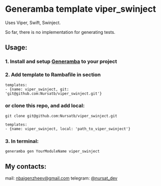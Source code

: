 # Generamba template **viper_swinject**
Uses Viper, Swift, Swinject.

So far, there is no implementation for generating tests.

## Usage:

### 1. Install and setup [Generamba](https://github.com/strongself/Generamba) to your project

### 2. Add template to Rambafile in section 
    templates:
    - {name: viper_swinject, git: 'git@github.com:Nursatb/viper_swinject.git'}
### or clone this repo, and add local:
    git clone git@github.com:Nursatb/viper_swinject.git
    
    templates:
    - {name: viper_swinject, local: 'path_to_viper_swinject'}
    
### 3. In terminal: 
    generamba gen YourModuleName viper_swinject

## My contacts: 
mail: nbaigenzheev@gmail.com
telegram: [@nursat_dev](https://t.me/nursat_dev)
